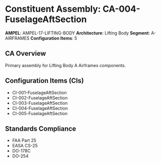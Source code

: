 # Constituent Assembly: CA-004-FuselageAftSection

**AMPEL**: AMPEL-17-LIFTING-BODY
**Architecture**: Lifting Body
**Segment**: A-AIRFRAMES
**Configuration Items**: 5

## CA Overview
Primary assembly for Lifting Body A Airframes components.

## Configuration Items (CIs)
- CI-001-FuselageAftSection
- CI-002-FuselageAftSection
- CI-003-FuselageAftSection
- CI-004-FuselageAftSection
- CI-005-FuselageAftSection

## Standards Compliance
- FAA Part 25
- EASA CS-25
- DO-178C
- DO-254
